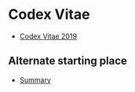 # Codex Vitae
- [Codex Vitae 2019](codex_vitae_2019.md)

## Alternate starting place
- [Summary](SUMMARY.md)
